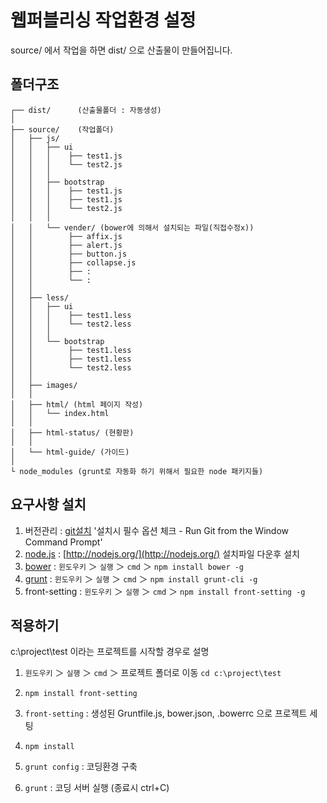 # 웹퍼블리싱 작업환경 설정

source/ 에서 작업을 하면 dist/ 으로 산출물이 만들어집니다.

## 폴더구조
```
┌── dist/      (산출물폴더 : 자동생성)
│
├── source/    (작업폴더)
│   ├── js/
│   │   ├── ui
│   │   │    ├── test1.js
│   │   │    └── test2.js
│   │   │
│   │   ├── bootstrap
│   │   │    ├── test1.js
│   │   │    ├── test1.js
│   │   │    └── test2.js
│   │   │
│   │   └── vender/ (bower에 의해서 설치되는 파일(직접수정x))
│   │        ├── affix.js
│   │        ├── alert.js
│   │        ├── button.js
│   │        ├── collapse.js
│   │        ├── :
│   │        └── :
│   │
│   ├── less/
│   │   ├── ui
│   │   │    ├── test1.less
│   │   │    └── test2.less
│   │   │
│   │   └── bootstrap
│   │        ├── test1.less
│   │        ├── test1.less
│   │        └── test2.less
│   │
│   ├── images/
│   │
│   ├── html/ (html 페이지 작성)
│   │   └── index.html
│   │
│   ├── html-status/ (현황판)
│   │
│   └── html-guide/ (가이드)
│
└ node_modules (grunt로 자동화 하기 위해서 필요한 node 패키지들)
```

## 요구사항 설치
1. 버전관리 : [git설치](http://msysgit.github.io/)
	'설치시 필수 옵션 체크 - Run Git from the Window Command Prompt' 
2. [node.js](http://nodejs.org/)  : [http://nodejs.org/](http://nodejs.org/) 설치파일 다운후 설치
3. [bower](http://bower.io/)    : `윈도우키` ＞ `실행` ＞ `cmd` ＞ `npm install bower -g` 
4. [grunt](http://gruntjs.com/)    : `윈도우키` ＞ `실행` ＞ `cmd` ＞ `npm install grunt-cli -g`
5. front-setting    : `윈도우키` ＞ `실행` ＞ `cmd` ＞ `npm install front-setting -g`


## 적용하기

c:\project\test 이라는 프로젝트를 시작할 경우로 설명

1. `윈도우키` ＞ `실행` ＞ `cmd` ＞ 프로젝트 폴더로 이동 `cd c:\project\test`

2. `npm install front-setting`
3. `front-setting` : 생성된 Gruntfile.js, bower.json, .bowerrc 으로 프로젝트 세팅

3. `npm install`
4. `grunt config` : 코딩환경 구축
5. `grunt` : 코딩 서버 실행 (종료시 ctrl+C)



